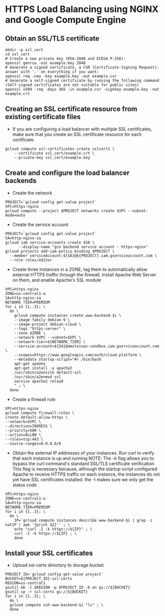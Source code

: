 # HTTPS Load Balancing using NGINX and Google Compute Engine
## Obtain an SSL/TLS certificate
```
mkdir -p ssl_cert
cd ssl_cert
# Create a new private key (RSA-2048 and ECDSA P-256):
openssl genrsa -out example.key 2048
# Generate a signed certificate, a CSR (Certificate Signing Request). answer with '.' on everything if you want:
openssl req -new -key example.key -out example.csr
# Generate a self-signed certificate by running the following command (Self-signed certificates are not suitable for public sites)
openssl x509 -req -days 365 -in example.csr -signkey example.key -out example.crt
```

## Creating an SSL certificate resource from existing certificate files
* If you are configuring a load balancer with multiple SSL certificates, make sure that you create an SSL certificate resource for each certificate.
```
gcloud compute ssl-certificates create sslcert1 \
    --certificate ssl_cert/example.crt \
    --private-key ssl_cert/example.key
```

## Create and configure the load balancer backends
* Create the network
```
PROJECT=`gcloud config get-value project`
VPC=https-nginx
gcloud compute --project $PROJECT networks create $VPC --subnet-mode=auto
```
* Create the service account
```
PROJECT=`gcloud config get-value project`
SA=http-nginx-sa
gcloud iam service-accounts create $SA \
      --display-name "gce backend service account - https-nginx"
gcloud projects add-iam-policy-binding $PROJECT \
  --member serviceAccount:${SA}@${PROJECT}.iam.gserviceaccount.com \
  --role roles/editor
```
* Create three instances in a ZONE, tag them to automatically allow external HTTPS traffic through the firewall, install Apache Web Server on them, and enable Apache's SSL module 
```
VPC=https-nginx
ZONE=us-central1-a
SA=http-nginx-sa
NETWORK_TIER=PREMIUM
for i in {1..3}; \
  do \
    gcloud compute instances create www-backend-$i \
    --image-family debian-9 \
    --image-project debian-cloud \
    --tags "https-server" \
    --zone $ZONE \
    --network $VPC --subnet=$VPC \
    --network-tier=${NETWORK_TIER} \
    --service-account=${SA}@amiteinav-sandbox.iam.gserviceaccount.com \
    --scopes=https://www.googleapis.com/auth/cloud-platform \
    --metadata startup-script="#! /bin/bash
    apt-get update
    apt-get install -y apache2
    /usr/sbin/a2ensite default-ssl
    /usr/sbin/a2enmod ssl
    service apache2 reload
    " ; \
  done
```
* Create a firewall rule:
```
VPC=https-nginx
gcloud compute firewall-rules \
create default-allow-https \
--network=$VPC \
--direction=INGRESS \
--priority=500 \
--action=ALLOW \
--rules=tcp:443 \
--source-ranges=0.0.0.0/0
```

* Obtain the external IP addresses of your instances. Run curl to verify that each instance is up and running
NOTE: The -k flag allows you to bypass the curl command's standard SSL/TLS certificate verification. This flag is necessary because, although the startup script configured Apache to receive HTTPS traffic on each instance, the instances do not yet have SSL certificates installed. the -I makes sure we only get the status code
```
VPC=https-nginx
ZONE=us-central1-a
SA=http-nginx-sa
NETWORK_TIER=PREMIUM
for i in {1..3}; \
  do \
    IP=`gcloud compute instances describe www-backend-$i | grep -i natIP | awk '{print $2}'` ; \
    echo "curl -I -k https://${IP}" ; \
    curl -I -k https://${IP} ; \
    done
```
## Install your SSL certificates
* Upload ssl-certs directory to storage bucket
```
PROJECT_ID=`gcloud config get-value project`
BUCKET=${PROJECT_ID}-ssl-certs
REGION=us-central1
gsutil mb -l $REGION -p $PROJECT_ID -b on gs://${BUCKET}
gsutil cp -r ssl-certs gs://${BUCKET}
for i in {1..3}; \
  do \
  gcloud compute ssh www-backend-$i "ls" ; \
  done
```

